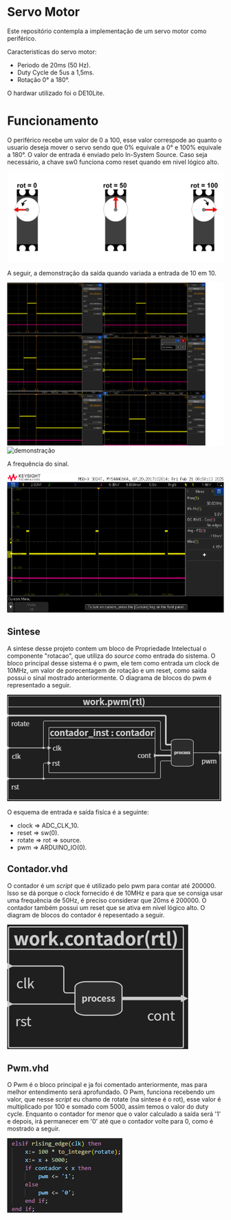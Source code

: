 # Servo Motor

Este repositório contempla a implementação de um servo motor como periférico.

Caracteristicas do servo motor:
- Periodo de 20ms (50 Hz).
- Duty Cycle de 5us a 1,5ms.
- Rotação 0° a 180°.

O hardwar utilizado foi o DE10Lite.

# Funcionamento

O periférico recebe um valor de 0 a 100, esse valor correspode ao quanto o usuario deseja mover o servo sendo que 0% equivale a 0° e 100% equivale a 180°. O valor de entrada é enviado  pelo In-System Source. 
Caso seja necessário, a chave sw0 funciona como reset quando em nivel lógico alto. 

![rotacao](../servo_motor/img/r.png)


A seguir, a demonstração da saída quando variada a entrada de 10 em 10.

![demonstração](../servo_motor/img/demonstracao1.png)
![demonstração](../servo_motor/img/demonstracao2.png)

A frequência do sinal.

![Frequência](../servo_motor/img/50Hz.png)

## Sintese 

 A sintese desse projeto contem um bloco de Propriedade Intelectual o componente "rotacao", que utiliza do *source* como entrada do sistema. O bloco principal desse sistema é o pwm, ele tem como entrada um clock de 10MHz, um valor de porecentagem de rotação e um reset, como saída possui o sinal mostrado anteriormente. O diagrama de blocos do pwm é representado a seguir. 

 ![Diagrama de blocos pwm](../servo_motor/img/blockdiagrampwm.png)

O esquema de entrada e saída fisíca é a seguinte:
- clock  => ADC_CLK_10.
- reset  => sw(0).
- rotate => rot => source.
- pwm => ARDUINO_IO(0).

## Contador.vhd

O contador é um *script* que é utilizado pelo pwm para contar até 200000. Isso se dá porque o clock fornecido é de 10MHz e para que se consiga usar uma frequência de 50Hz, é preciso considerar que 20ms é 200000. O contador também possui um reset que se ativa em nível lógico alto. O diagram de blocos do contador é repesentado a seguir.

![Diagrama de blocos do contador](../servo_motor/img/blockdiagramcontador.png)

## Pwm.vhd

O Pwm é o bloco principal e ja foi comentado anteriormente, mas para melhor entendimento será aprofundado. 
O Pwm, funciona recebendo um valor, que nesse *script* eu chamo de rotate (na sintese é o rot), esse valor é multiplicado por 100 e somado com 5000, assim temos o valor do duty cycle. Enquanto o contador for menor que o valor calculado a saída será '1' e depois, irá permanecer em '0' até que o contador volte para 0, como é mostrado a seguir.

![script pwm](../servo_motor/img/scriptpwm.png)
